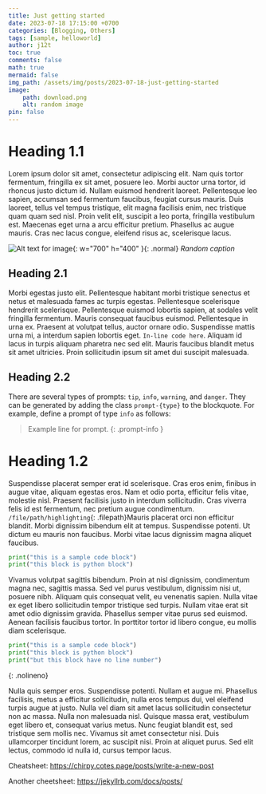 ```yaml
---
title: Just getting started
date: 2023-07-18 17:15:00 +0700
categories: [Blogging, Others]
tags: [sample, helloworld]
author: j12t
toc: true
comments: false
math: true
mermaid: false
img_path: /assets/img/posts/2023-07-18-just-getting-started
image:
    path: download.png
    alt: random image
pin: false
---
```


# Heading 1.1

Lorem ipsum dolor sit amet, consectetur adipiscing elit. Nam quis tortor fermentum, fringilla ex sit amet, posuere leo. Morbi auctor urna tortor, id rhoncus justo dictum id. Nullam euismod hendrerit laoreet. Pellentesque leo sapien, accumsan sed fermentum faucibus, feugiat cursus mauris. Duis laoreet, tellus vel tempus tristique, elit magna facilisis enim, nec tristique quam quam sed nisl. Proin velit elit, suscipit a leo porta, fringilla vestibulum est. Maecenas eget urna a arcu efficitur pretium. Phasellus ac augue mauris. Cras nec lacus congue, eleifend risus ac, scelerisque lacus.

![Alt text for image](vlcsnap-2023-05-16-00h20m34s714.png){: w="700" h="400" }{: .normal}
_Random caption_

## Heading 2.1

Morbi egestas justo elit. Pellentesque habitant morbi tristique senectus et netus et malesuada fames ac turpis egestas. Pellentesque scelerisque hendrerit scelerisque. Pellentesque euismod lobortis sapien, at sodales velit fringilla fermentum. Mauris consequat faucibus euismod. Pellentesque in urna ex. Praesent at volutpat tellus, auctor ornare odio. Suspendisse mattis urna mi, a interdum sapien lobortis eget. `In-line code here`. Aliquam id lacus in turpis aliquam pharetra nec sed elit. Mauris faucibus blandit metus sit amet ultricies. Proin sollicitudin ipsum sit amet dui suscipit malesuada.


## Heading 2.2
There are several types of prompts: `tip`, `info`, `warning`, and `danger`. They can be generated by adding the class `prompt-{type}` to the blockquote. For example, define a prompt of type `info` as follows:

> Example line for prompt.
{: .prompt-info }

# Heading 1.2

Suspendisse placerat semper erat id scelerisque. Cras eros enim, finibus in augue vitae, aliquam egestas eros. Nam et odio porta, efficitur felis vitae, molestie nisl. Praesent facilisis justo in interdum sollicitudin. Cras viverra felis id est fermentum, nec pretium augue condimentum. `/file/path/highlighting`{: .filepath}Mauris placerat orci non efficitur blandit. Morbi dignissim bibendum elit at tempus. Suspendisse potenti. Ut dictum eu mauris non faucibus. Morbi vitae lacus dignissim magna aliquet faucibus.

```python
print("this is a sample code block")
print("this block is python block")
```

Vivamus volutpat sagittis bibendum. Proin at nisl dignissim, condimentum magna nec, sagittis massa. Sed vel purus vestibulum, dignissim nisi ut, posuere nibh. Aliquam quis consequat velit, eu venenatis sapien. Nulla vitae ex eget libero sollicitudin tempor tristique sed turpis. Nullam vitae erat sit amet odio dignissim gravida. Phasellus semper vitae purus sed euismod. Aenean facilisis faucibus tortor. In porttitor tortor id libero congue, eu mollis diam scelerisque.

```python
print("this is a sample code block")
print("this block is python block")
print("but this block have no line number")
```
{: .nolineno}

Nulla quis semper eros. Suspendisse potenti. Nullam et augue mi. Phasellus facilisis, metus a efficitur sollicitudin, nulla eros tempus dui, vel eleifend turpis augue at justo. Nulla vel diam sit amet lacus sollicitudin consectetur non ac massa. Nulla non malesuada nisl. Quisque massa erat, vestibulum eget libero et, consequat varius metus. Nunc feugiat blandit est, sed tristique sem mollis nec. Vivamus sit amet consectetur nisi. Duis ullamcorper tincidunt lorem, ac suscipit nisi. Proin at aliquet purus. Sed elit lectus, commodo id nulla id, cursus tempor lacus.

Cheatsheet: https://chirpy.cotes.page/posts/write-a-new-post

Another cheetsheet: https://jekyllrb.com/docs/posts/

